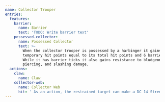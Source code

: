 ```yaml
---
name: Collector Trooper
entries:
  features:
    barrier:
      name: Barrier
      text: 'TODO: Write barrier text'
    possessed-collector:
      name: Possessed Collector
      text: >-
        When the collector trooper is possessed by a harbinger it gains
        temporary hit points equal to its total hit points and 6 barrier ticks.
        While it has barrier ticks it also gains resistance to bludgeoning,
        piercing, and slashing damage.
  actions:
    claw:
      name: Claw
    collector-web:
      name: Collector Web
      hit: ' As an action, the restrained target can make a DC 14 Strength check, bursting the webbing on a success'
---
```

